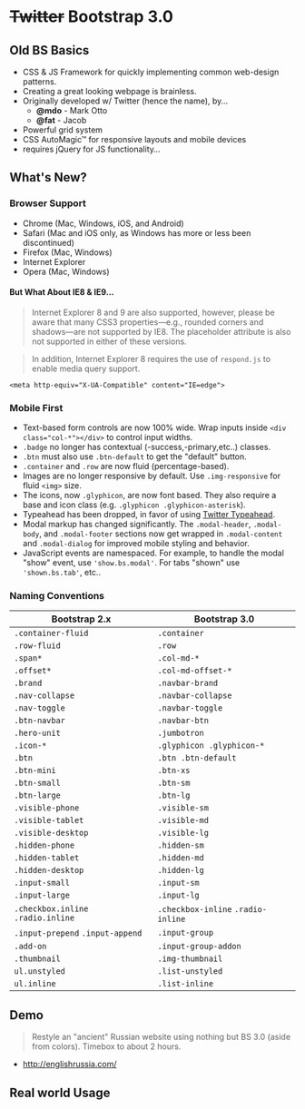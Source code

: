 # ~~Twitter~~ Bootstrap 3.0

## Old BS Basics

- CSS & JS Framework for quickly implementing common web-design patterns.
- Creating a great looking webpage is brainless.
- Originally developed w/ Twitter (hence the name), by…
   -  **@mdo** - Mark Otto
   - **@fat** - Jacob
- Powerful grid system
- CSS AutoMagic™ for responsive layouts and mobile devices
- requires jQuery for JS functionality…

## What's New?

### Browser Support

<ul>
      <li>Chrome (Mac, Windows, iOS, and Android)</li>
      <li>Safari (Mac and iOS only, as Windows has more or less been discontinued)</li>
      <li>Firefox (Mac, Windows)</li>
      <li>Internet Explorer</li>
      <li>Opera (Mac, Windows)</li>
</ul>

#### But What About IE8 & IE9...

>Internet Explorer 8 and 9 are also supported, however, please be aware that many CSS3 properties—e.g., rounded corners and shadows—are not supported by IE8. The placeholder attribute is also not supported in either of these versions.

>In addition, Internet Explorer 8 requires the use of `respond.js` to enable media query support.

```
<meta http-equiv="X-UA-Compatible" content="IE=edge">
```

### Mobile First

<ul>
      <li>Text-based form controls are now 100% wide. Wrap inputs inside <code>&lt;div class="col-*"&gt;&lt;/div&gt;</code> to control input widths.</li>
      <li><code>.badge</code> no longer has contextual (-success,-primary,etc..) classes.</li>
      <li><code>.btn</code> must also use <code>.btn-default</code> to get the "default" button.</li>
      <li><code>.container</code> and <code>.row</code> are now fluid (percentage-based).</li>
      <li>Images are no longer responsive by default. Use <code>.img-responsive</code> for fluid <code>&lt;img&gt;</code> size.</li>
      <li>The icons, now <code>.glyphicon</code>, are now font based. They also require a base and icon class (e.g. <code>.glyphicon .glyphicon-asterisk</code>).</li>
      <li>Typeahead has been dropped, in favor of using <a href="http://twitter.github.io/typeahead.js/">Twitter Typeahead</a>.</li>
      <li>Modal markup has changed significantly. The <code>.modal-header</code>, <code>.modal-body</code>, and <code>.modal-footer</code> sections now get wrapped in <code>.modal-content</code> and <code>.modal-dialog</code> for improved mobile styling and behavior.</li>
      <li>JavaScript events are namespaced. For example, to handle the modal "show" event, use <code>'show.bs.modal'</code>. For tabs "shown" use <code>'shown.bs.tab'</code>, etc..</li>
    </ul>

### Naming Conventions

<div class="table-responsive">
      <table class="table table-bordered table-striped">
        <thead>
          <tr>
            <th>Bootstrap 2.x</th>
            <th>Bootstrap 3.0</th>
          </tr>
        </thead>
        <tbody>
          <tr>
            <td><code>.container-fluid</code></td>
            <td><code>.container</code></td>
          </tr>
          <tr>
            <td><code>.row-fluid</code></td>
            <td><code>.row</code></td>
          </tr>
          <tr>
            <td><code>.span*</code></td>
            <td><code>.col-md-*</code></td>
          </tr>
          <tr>
            <td><code>.offset*</code></td>
            <td><code>.col-md-offset-*</code></td>
          </tr>
          <tr>
            <td><code>.brand</code></td>
            <td><code>.navbar-brand</code></td>
          </tr>
          <tr>
            <td><code>.nav-collapse</code></td>
            <td><code>.navbar-collapse</code></td>
          </tr>
          <tr>
            <td><code>.nav-toggle</code></td>
            <td><code>.navbar-toggle</code></td>
          </tr>
          <tr>
            <td><code>.btn-navbar</code></td>
            <td><code>.navbar-btn</code></td>
          </tr>
          <tr>
            <td><code>.hero-unit</code></td>
            <td><code>.jumbotron</code></td>
          </tr>
          <tr>
            <td><code>.icon-*</code></td>
            <td><code>.glyphicon .glyphicon-*</code></td>
          </tr>
          <tr>
            <td><code>.btn</code></td>
            <td><code>.btn .btn-default</code></td>
          </tr>
          <tr>
            <td><code>.btn-mini</code></td>
            <td><code>.btn-xs</code></td>
          </tr>
          <tr>
            <td><code>.btn-small</code></td>
            <td><code>.btn-sm</code></td>
          </tr>
          <tr>
            <td><code>.btn-large</code></td>
            <td><code>.btn-lg</code></td>
          </tr>
          <tr>
            <td><code>.visible-phone</code></td>
            <td><code>.visible-sm</code></td>
          </tr>
          <tr>
            <td><code>.visible-tablet</code></td>
            <td><code>.visible-md</code></td>
          </tr>
          <tr>
            <td><code>.visible-desktop</code></td>
            <td><code>.visible-lg</code></td>
          </tr>
          <tr>
            <td><code>.hidden-phone</code></td>
            <td><code>.hidden-sm</code></td>
          </tr>
          <tr>
            <td><code>.hidden-tablet</code></td>
            <td><code>.hidden-md</code></td>
          </tr>
          <tr>
            <td><code>.hidden-desktop</code></td>
            <td><code>.hidden-lg</code></td>
          </tr>
          <tr>
            <td><code>.input-small</code></td>
            <td><code>.input-sm</code></td>
          </tr>
          <tr>
            <td><code>.input-large</code></td>
            <td><code>.input-lg</code></td>
          </tr>
          <tr>
            <td><code>.checkbox.inline</code> <code>.radio.inline</code></td>
            <td><code>.checkbox-inline</code> <code>.radio-inline</code></td>
          </tr>
          <tr>
            <td><code>.input-prepend</code> <code>.input-append</code></td>
            <td><code>.input-group</code></td>
          </tr>
          <tr>
            <td><code>.add-on</code></td>
            <td><code>.input-group-addon</code></td>
          </tr>
          <tr>
            <td><code>.thumbnail</code></td>
            <td><code>.img-thumbnail</code></td>
          </tr>
          <tr>
            <td><code>ul.unstyled</code></td>
            <td><code>.list-unstyled</code></td>
          </tr>
          <tr>
            <td><code>ul.inline</code></td>
            <td><code>.list-inline</code></td>
          </tr>
        </tbody>
      </table>
    </div>

## Demo

>Restyle an "ancient" Russian website using nothing but BS 3.0 (aside from colors). Timebox to about 2 hours.

- <http://englishrussia.com/>

## Real world Usage
